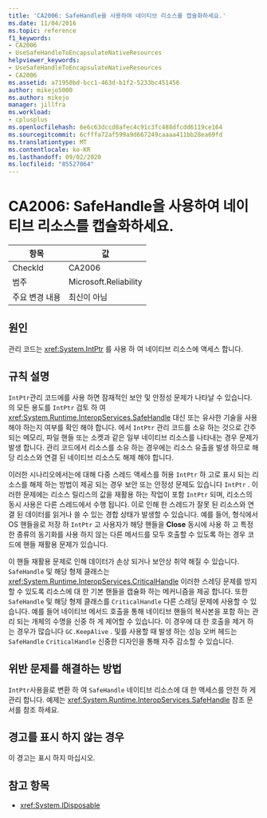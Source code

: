 ```yaml
---
title: 'CA2006: SafeHandle을 사용하여 네이티브 리소스를 캡슐화하세요.'
ms.date: 11/04/2016
ms.topic: reference
f1_keywords:
- CA2006
- UseSafeHandleToEncapsulateNativeResources
helpviewer_keywords:
- UseSafeHandleToEncapsulateNativeResources
- CA2006
ms.assetid: a71950bd-bcc1-463d-b1f2-5233bc451456
author: mikejo5000
ms.author: mikejo
manager: jillfra
ms.workload:
- cplusplus
ms.openlocfilehash: 6e6c63dccd8afec4c91c3fc488dfcdd6119ce164
ms.sourcegitcommit: 6cfffa72af599a9d667249caaaa411bb28ea69fd
ms.translationtype: MT
ms.contentlocale: ko-KR
ms.lasthandoff: 09/02/2020
ms.locfileid: "85527064"
---
```

# <a name="ca2006-use-safehandle-to-encapsulate-native-resources"></a>CA2006: SafeHandle을 사용하여 네이티브 리소스를 캡슐화하세요.

|항목|값|
|-|-|
|CheckId|CA2006|
|범주|Microsoft.Reliability|
|주요 변경 내용|최신이 아님|

## <a name="cause"></a>원인

관리 코드는 <xref:System.IntPtr> 를 사용 하 여 네이티브 리소스에 액세스 합니다.

## <a name="rule-description"></a>규칙 설명

`IntPtr`관리 코드에를 사용 하면 잠재적인 보안 및 안정성 문제가 나타날 수 있습니다. 의 모든 용도를 `IntPtr` 검토 하 여 <xref:System.Runtime.InteropServices.SafeHandle> 대신 또는 유사한 기술을 사용 해야 하는지 여부를 확인 해야 합니다. 에서 `IntPtr` 관리 코드를 소유 하는 것으로 간주 되는 메모리, 파일 핸들 또는 소켓과 같은 일부 네이티브 리소스를 나타내는 경우 문제가 발생 합니다. 관리 코드에서 리소스를 소유 하는 경우에는 리소스 유출을 발생 하므로 해당 리소스와 연결 된 네이티브 리소스도 해제 해야 합니다.

이러한 시나리오에서는에 대해 다중 스레드 액세스를 허용 `IntPtr` 하 고로 표시 되는 리소스를 해제 하는 방법이 제공 되는 경우 보안 또는 안정성 문제도 있습니다 `IntPtr` . 이러한 문제에는 리소스 릴리스의 값을 재활용 하는 작업이 포함 `IntPtr` 되며, 리소스의 동시 사용은 다른 스레드에서 수행 됩니다. 이로 인해 한 스레드가 잘못 된 리소스와 연결 된 데이터를 읽거나 쓸 수 있는 경합 상태가 발생할 수 있습니다. 예를 들어, 형식에서 OS 핸들을로 저장 하 `IntPtr` 고 사용자가 해당 핸들을 **Close** 동시에 사용 하 고 특정 한 종류의 동기화를 사용 하지 않는 다른 메서드를 모두 호출할 수 있도록 하는 경우 코드에 핸들 재활용 문제가 있습니다.

이 핸들 재활용 문제로 인해 데이터가 손상 되거나 보안상 취약 해질 수 있습니다. `SafeHandle` 및 해당 형제 클래스는 <xref:System.Runtime.InteropServices.CriticalHandle> 이러한 스레딩 문제를 방지할 수 있도록 리소스에 대 한 기본 핸들을 캡슐화 하는 메커니즘을 제공 합니다. 또한 `SafeHandle` 및 해당 형제 클래스를 `CriticalHandle` 다른 스레딩 문제에 사용할 수 있습니다. 예를 들어 네이티브 메서드 호출을 통해 네이티브 핸들의 복사본을 포함 하는 관리 되는 개체의 수명을 신중 하 게 제어할 수 있습니다. 이 경우에 대 한 호출을 제거 하는 경우가 많습니다 `GC.KeepAlive` . 및를 사용할 때 발생 하는 성능 오버 헤드는 `SafeHandle` `CriticalHandle` 신중한 디자인을 통해 자주 감소할 수 있습니다.

## <a name="how-to-fix-violations"></a>위반 문제를 해결하는 방법

`IntPtr`사용을로 변환 하 여 `SafeHandle` 네이티브 리소스에 대 한 액세스를 안전 하 게 관리 합니다. 예제는 <xref:System.Runtime.InteropServices.SafeHandle> 참조 문서를 참조 하세요.

## <a name="when-to-suppress-warnings"></a>경고를 표시 하지 않는 경우

이 경고는 표시 하지 마십시오.

## <a name="see-also"></a>참고 항목

- <xref:System.IDisposable>
